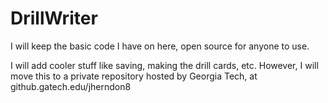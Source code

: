 # DrillWriter
I will keep the basic code I have on here, open source for anyone to use.

I will add cooler stuff like saving, making the drill cards, etc.
However, I will move this to a private repository hosted by Georgia Tech, at github.gatech.edu/jherndon8
